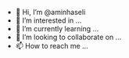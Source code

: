 - 👋 Hi, I’m @aminhaseli
- 👀 I’m interested in ...
- 🌱 I’m currently learning ...
- 💞️ I’m looking to collaborate on ...
- 📫 How to reach me ...

<!---
aminhaseli/aminhaseli is a ✨ special ✨ repository because its `README.md` (this file) appears on your GitHub profile.
You can click the Preview link to take a look at your changes.
--->
